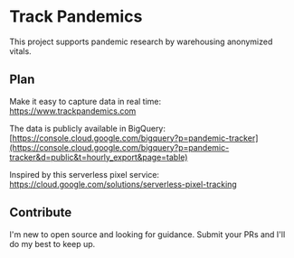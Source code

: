 # Track Pandemics  
This project supports pandemic research by warehousing anonymized vitals.  

## Plan
Make it easy to capture data in real time:  
https://www.trackpandemics.com  

The data is publicly available in BigQuery:  
[https://console.cloud.google.com/bigquery?p=pandemic-tracker](https://console.cloud.google.com/bigquery?p=pandemic-tracker&d=public&t=hourly_export&page=table)  

Inspired by this serverless pixel service:   
https://cloud.google.com/solutions/serverless-pixel-tracking  

## Contribute
I'm new to open source and looking for guidance. Submit your PRs and I'll do my best to keep up.
